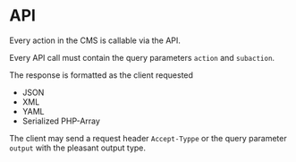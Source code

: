 # API

Every action in the CMS is callable via the API.

Every API call must contain the query parameters `action` and `subaction`.

The response is formatted as the client requested
- JSON
- XML
- YAML
- Serialized PHP-Array

The client may send a request header `Accept-Typpe` or the query parameter `output` with the pleasant output type.